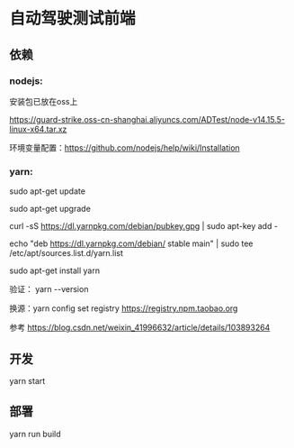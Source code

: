 # 自动驾驶测试前端

## 依赖

### nodejs:
 安装包已放在oss上 

https://guard-strike.oss-cn-shanghai.aliyuncs.com/ADTest/node-v14.15.5-linux-x64.tar.xz

环境变量配置：https://github.com/nodejs/help/wiki/Installation

### yarn: 

sudo apt-get update

sudo apt-get upgrade

curl -sS https://dl.yarnpkg.com/debian/pubkey.gpg | sudo apt-key add -
 
echo "deb https://dl.yarnpkg.com/debian/ stable main" | sudo tee /etc/apt/sources.list.d/yarn.list

sudo apt-get install yarn

验证： yarn --version

换源：yarn config set registry https://registry.npm.taobao.org

参考 https://blog.csdn.net/weixin_41996632/article/details/103893264

## 开发
yarn start

## 部署
yarn run build

